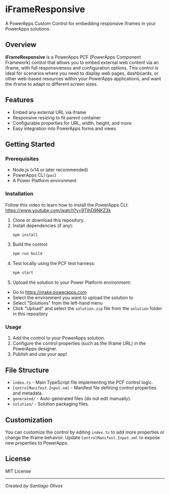 # iFrameResponsive

A PowerApps Custom Control for embedding responsive iframes in your PowerApps solutions.

## Overview

**iFrameResponsive** is a PowerApps PCF (PowerApps Component Framework) control that allows you to embed external web content via an iframe, with full responsiveness and configuration options. This control is ideal for scenarios where you need to display web pages, dashboards, or other web-based resources within your PowerApps applications, and want the iframe to adapt to different screen sizes.

## Features

- Embed any external URL via iframe
- Responsive resizing to fit parent container
- Configurable properties for URL, width, height, and more
- Easy integration into PowerApps forms and views

## Getting Started

### Prerequisites

- Node.js (v14 or later recommended)
- PowerApps CLI (`pac`)
- A Power Platform environment

### Installation

Follow this video to learn how to install the PowerApps CLI: https://www.youtube.com/watch?v=9TIhD9NKZ3k

1. Clone or download this repository.
2. Install dependencies (if any):
   ```bash
   npm install
   ```
3. Build the control:
   ```bash
   npm run build
   ```
4. Test locally using the PCF test harness:
   ```bash
   npm start
   ```
5. Upload the solution to your Power Platform environment:
  - Go to https://make.powerapps.com
  - Select the environment you want to upload the solution to
  - Select "Solutions" from the left-hand menu
  - Click "Upload" and select the `solution.zip` file from the `solution` folder in this repository

### Usage

1. Add the control to your PowerApps solution.
2. Configure the control properties (such as the iframe URL) in the PowerApps designer.
3. Publish and use your app!

## File Structure

- `index.ts` - Main TypeScript file implementing the PCF control logic.
- `ControlManifest.Input.xml` - Manifest file defining control properties and metadata.
- `generated/` - Auto-generated files (do not edit manually).
- `solution/` - Solution packaging files.

## Customization

You can customize the control by editing `index.ts` to add more properties or change the iframe behavior. Update `ControlManifest.Input.xml` to expose new properties to PowerApps.

## License

MIT License

---

*Created by Santiago Olivos*
